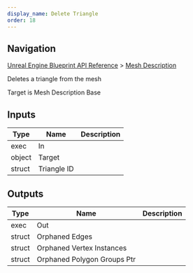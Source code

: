 ```yaml
---
display_name: Delete Triangle
order: 18
---
```

## Navigation

[Unreal Engine Blueprint API Reference](https://dev.epicgames.com/documentation/en-us/unreal-engine/BlueprintAPI) > [Mesh Description](https://dev.epicgames.com/documentation/en-us/unreal-engine/BlueprintAPI/MeshDescription)

Deletes a triangle from the mesh

Target is Mesh Description Base

## Inputs

| Type | Name | Description |
| --- | --- | --- |
| exec | In |  |
| object | Target |  |
| struct | Triangle ID |  |

## Outputs

| Type | Name | Description |
| --- | --- | --- |
| exec | Out |  |
| struct | Orphaned Edges |  |
| struct | Orphaned Vertex Instances |  |
| struct | Orphaned Polygon Groups Ptr |  |
